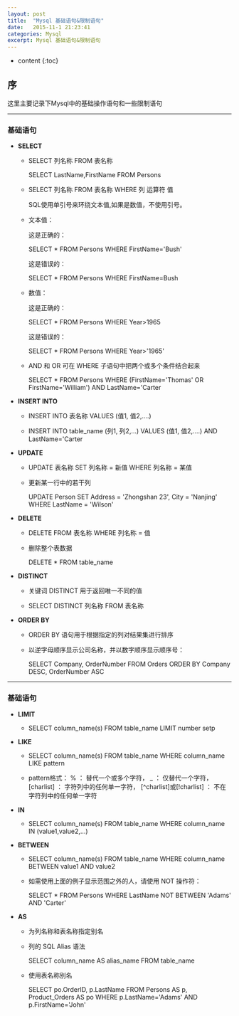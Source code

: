 ```yaml
---
layout: post
title:  "Mysql 基础语句&限制语句"
date:   2015-11-1 21:23:41
categories: Mysql
excerpt: Mysql 基础语句&限制语句
---
```


* content
{:toc}


## 序

这里主要记录下Mysql中的基础操作语句和一些限制语句

---

### 基础语句

 * **SELECT**

    * SELECT 列名称 FROM 表名称

      SELECT LastName,FirstName FROM Persons

    * SELECT 列名称 FROM 表名称 WHERE 列 运算符 值

      SQL使用单引号来环绕文本值,如果是数值，不使用引号。

    * 文本值：

      这是正确的：

      SELECT * FROM Persons WHERE FirstName='Bush'

      这是错误的：

      SELECT * FROM Persons WHERE FirstName=Bush

    * 数值：

      这是正确的：

      SELECT * FROM Persons WHERE Year>1965

      这是错误的：

      SELECT * FROM Persons WHERE Year>'1965'

    * AND 和 OR 可在 WHERE 子语句中把两个或多个条件结合起来

      SELECT * FROM Persons WHERE (FirstName='Thomas' OR FirstName='William')
    AND LastName='Carter

 * **INSERT INTO**

    * INSERT INTO 表名称 VALUES (值1, 值2,....)

    * INSERT INTO table_name (列1, 列2,...) VALUES (值1, 值2,....) AND LastName='Carter

 * **UPDATE**

    * UPDATE 表名称 SET 列名称 = 新值 WHERE 列名称 = 某值

    * 更新某一行中的若干列

      UPDATE Person SET Address = 'Zhongshan 23', City = 'Nanjing'
    WHERE LastName = 'Wilson'

 * **DELETE**

    * DELETE FROM 表名称 WHERE 列名称 = 值

    * 删除整个表数据

      DELETE * FROM table_name

 * **DISTINCT**

    * 关键词 DISTINCT 用于返回唯一不同的值

    * SELECT DISTINCT 列名称 FROM 表名称

 * **ORDER BY**

    * ORDER BY 语句用于根据指定的列对结果集进行排序

    * 以逆字母顺序显示公司名称，并以数字顺序显示顺序号：

      SELECT Company, OrderNumber FROM Orders ORDER BY Company DESC, OrderNumber ASC

---

### 基础语句

 * **LIMIT**

    * SELECT column_name(s) FROM table_name LIMIT number setp

 * **LIKE**

    * SELECT column_name(s) FROM table_name WHERE column_name LIKE pattern

    * pattern格式：    %	： 替代一个或多个字符，
    _ ： 仅替代一个字符，
    [charlist] ： 字符列中的任何单一字符，
    [^charlist]或[!charlist] ： 不在字符列中的任何单一字符

 * **IN**

    * SELECT column_name(s) FROM table_name WHERE column_name IN (value1,value2,...)

 * **BETWEEN**

    * SELECT column_name(s) FROM table_name WHERE column_name BETWEEN value1 AND value2

    * 如需使用上面的例子显示范围之外的人，请使用 NOT 操作符：

      SELECT * FROM Persons WHERE LastName NOT BETWEEN 'Adams' AND 'Carter'

 * **AS**

    * 为列名称和表名称指定别名

    * 列的 SQL Alias 语法

      SELECT column_name AS alias_name FROM table_name

    * 使用表名称别名

      SELECT po.OrderID, p.LastName FROM Persons AS p, Product_Orders AS po WHERE p.LastName='Adams' AND p.FirstName='John'